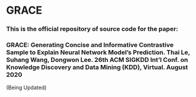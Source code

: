 # GRACE

### This is the official repository of source code for the paper:

### GRACE: Generating Concise and Informative Contrastive Sample to Explain Neural Network Model’s Prediction. Thai Le, Suhang Wang, Dongwon Lee. 26th ACM SIGKDD Int’l Conf. on Knowledge Discovery and Data Mining (KDD), Virtual. August 2020

(Being Updated)
